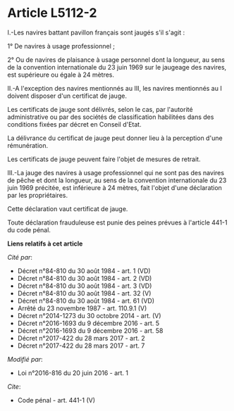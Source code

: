# Article L5112-2

I.-Les navires battant pavillon français sont jaugés s'il s'agit : 

1° De navires à usage professionnel ; 

2° Ou de navires de plaisance à usage personnel dont la longueur, au sens de la convention internationale du 23 juin 1969 sur
le jaugeage des navires, est supérieure ou égale à 24 mètres. 

II.-A l'exception des navires mentionnés au III, les navires mentionnés au I doivent disposer d'un certificat de jauge. 

Les certificats de jauge sont délivrés, selon le cas, par l'autorité administrative ou par des sociétés de classification
habilitées dans des conditions fixées par décret en Conseil d'Etat. 

La délivrance du certificat de jauge peut donner lieu à la perception d'une rémunération. 

Les certificats de jauge peuvent faire l'objet de mesures de retrait. 

III.-La jauge des navires à usage professionnel qui ne sont pas des navires de pêche et dont la longueur, au sens de la
convention internationale du 23 juin 1969 précitée, est inférieure à 24 mètres, fait l'objet d'une déclaration par les
propriétaires. 

Cette déclaration vaut certificat de jauge. 

Toute déclaration frauduleuse est punie des peines prévues à l'article 441-1 du code pénal.

**Liens relatifs à cet article**

_Cité par_:

  - Décret n°84-810 du 30 août 1984 - art. 1 (VD)
  - Décret n°84-810 du 30 août 1984 - art. 2 (VD)
  - Décret n°84-810 du 30 août 1984 - art. 3 (VD)
  - Décret n°84-810 du 30 août 1984 - art. 32 (V)
  - Décret n°84-810 du 30 août 1984 - art. 61 (VD)
  - Arrêté du 23 novembre 1987 - art. 110.9.1 (V)
  - Décret n°2014-1273 du 30 octobre 2014 - art. (V)
  - Décret n°2016-1693 du 9 décembre 2016 - art. 5
  - Décret n°2016-1693 du 9 décembre 2016 - art. 58
  - Décret n°2017-422 du 28 mars 2017 - art. 2
  - Décret n°2017-422 du 28 mars 2017 - art. 7

_Modifié par_:

  - Loi n°2016-816 du 20 juin 2016 - art. 1

_Cite_:

  - Code pénal - art. 441-1 (V)
